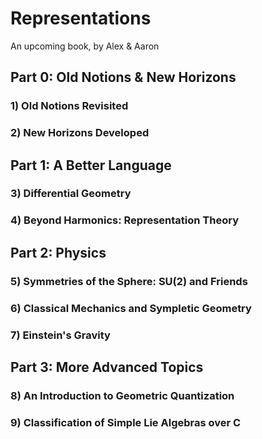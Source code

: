 # Representations

An upcoming book, by Alex &amp; Aaron

## Part 0: Old Notions & New Horizons

### 1) Old Notions Revisited

### 2) New Horizons Developed

## Part 1: A Better Language

### 3) Differential Geometry

### 4) Beyond Harmonics: Representation Theory

## Part 2: Physics

### 5) Symmetries of the Sphere: SU(2) and Friends

### 6) Classical Mechanics and Sympletic Geometry

### 7) Einstein's Gravity

## Part 3: More Advanced Topics

### 8) An Introduction to Geometric Quantization

### 9) Classification of Simple Lie Algebras over C

